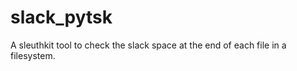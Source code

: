 slack_pytsk
===========

A sleuthkit tool to check the slack space at the end of each file in a filesystem.